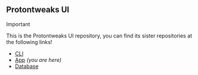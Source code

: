 ## Protontweaks UI

> [!IMPORTANT]  
> This is the Protontweaks UI repository, you can find its sister repositories at the following links!

- [CLI](https://github.com/rain-cafe/protontweaks)
- [App](https://github.com/rain-cafe/protontweaks-ui) _(you are here)_
- [Database](https://github.com/rain-cafe/protontweaks-db)
